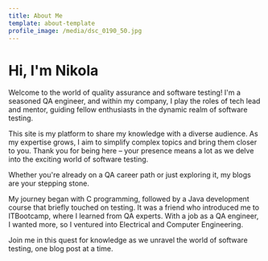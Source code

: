 ```yaml
---
title: About Me
template: about-template
profile_image: /media/dsc_0190_50.jpg
---
```

# Hi, I'm Nikola

Welcome to the world of quality assurance and software testing! I'm a seasoned QA engineer, and within my company, I play the roles of tech lead and mentor, guiding fellow enthusiasts in the dynamic realm of software testing.

This site is my platform to share my knowledge with a diverse audience. As my expertise grows, I aim to simplify complex topics and bring them closer to you. Thank you for being here – your presence means a lot as we delve into the exciting world of software testing.

Whether you're already on a QA career path or just exploring it, my blogs are your stepping stone.

My journey began with C programming, followed by a Java development course that briefly touched on testing. It was a friend who introduced me to ITBootcamp, where I learned from QA experts. With a job as a QA engineer, I wanted more, so I ventured into Electrical and Computer Engineering.

Join me in this quest for knowledge as we unravel the world of software testing, one blog post at a time.